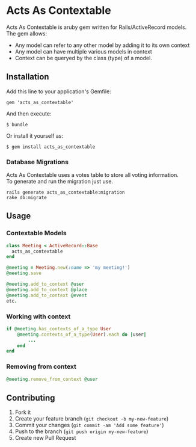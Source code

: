 # Acts As Contextable

Acts As Contextable is aruby gem written for Rails/ActiveRecord models.
The gem allows:
- Any model can refer to any other model by adding it to its own context  
- Any model can have multiple various models in context
- Context can be queryed by the class (type) of a model.

## Installation

Add this line to your application's Gemfile:

    gem 'acts_as_contextable'

And then execute:

    $ bundle

Or install it yourself as:

    $ gem install acts_as_contextable

### Database Migrations

Acts As Contextable uses a votes table to store all voting information.  
To generate and run the migration just use.

    rails generate acts_as_contextable:migration
    rake db:migrate

## Usage

### Contextable Models

```ruby
class Meeting < ActiveRecord::Base
  acts_as_contextable
end

@meeting = Meeting.new(:name => 'my meeting!')
@meeting.save

@meeting.add_to_context @user
@meeting.add_to_context @place
@meeting.add_to_context @event
etc.

```

### Working with context

```ruby
if @meeting.has_contexts_of_a_type User
	@meeting.contexts_of_a_type(User).each do |user|
		...
	end 
end
```

### Removing from context

```ruby
@meeting.remove_from_context @user
```

## Contributing

1. Fork it
2. Create your feature branch (`git checkout -b my-new-feature`)
3. Commit your changes (`git commit -am 'Add some feature'`)
4. Push to the branch (`git push origin my-new-feature`)
5. Create new Pull Request
